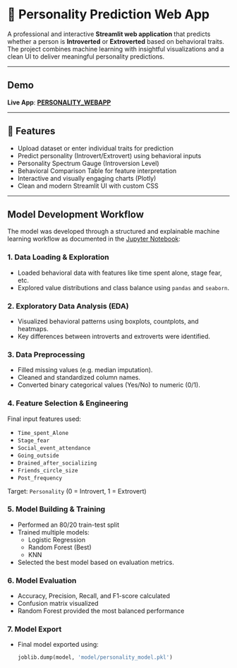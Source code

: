 # 🧠 Personality Prediction Web App

A professional and interactive **Streamlit web application** that predicts whether a person is **Introverted** or **Extroverted** based on behavioral traits. The project combines machine learning with insightful visualizations and a clean UI to deliver meaningful personality predictions.

---

## Demo

**Live App**: **[PERSONALITY_WEBAPP](https://personalitypredictionapp.streamlit.app/)**

---

## 📌 Features

- Upload dataset or enter individual traits for prediction
- Predict personality (Introvert/Extrovert) using behavioral inputs
- Personality Spectrum Gauge (Introversion Level)
- Behavioral Comparison Table for feature interpretation
- Interactive and visually engaging charts (Plotly)
- Clean and modern Streamlit UI with custom CSS

---

## Model Development Workflow

The model was developed through a structured and explainable machine learning workflow as documented in the [Jupyter Notebook](https://github.com/furqank73/Personality_Prediction/personality.ipynb):

### 1. Data Loading & Exploration

- Loaded behavioral data with features like time spent alone, stage fear, etc.
- Explored value distributions and class balance using `pandas` and `seaborn`.

### 2. Exploratory Data Analysis (EDA)

- Visualized behavioral patterns using boxplots, countplots, and heatmaps.
- Key differences between introverts and extroverts were identified.

### 3. Data Preprocessing

- Filled missing values (e.g. median imputation).
- Cleaned and standardized column names.
- Converted binary categorical values (Yes/No) to numeric (0/1).

### 4. Feature Selection & Engineering

Final input features used:
- `Time_spent_Alone`
- `Stage_fear`
- `Social_event_attendance`
- `Going_outside`
- `Drained_after_socializing`
- `Friends_circle_size`
- `Post_frequency`

Target: `Personality` (0 = Introvert, 1 = Extrovert)

### 5. Model Building & Training

- Performed an 80/20 train-test split
- Trained multiple models:
  - Logistic Regression
  - Random Forest (Best)
  - KNN
- Selected the best model based on evaluation metrics.

### 6. Model Evaluation

- Accuracy, Precision, Recall, and F1-score calculated
- Confusion matrix visualized
- Random Forest provided the most balanced performance

### 7. Model Export

- Final model exported using:
  ```python
  joblib.dump(model, 'model/personality_model.pkl')
